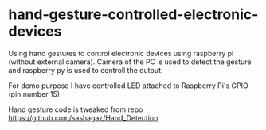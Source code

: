 # hand-gesture-controlled-electronic-devices
Using hand gestures to control electronic devices using raspberry pi (without external camera). Camera of the PC is used to detect the gesture and raspberry py is used to controll the output.

For demo purpose I have controlled LED attached to Raspberry Pi's GPIO (pin number 15)


Hand gesture code is tweaked from repo https://github.com/sashagaz/Hand_Detection
